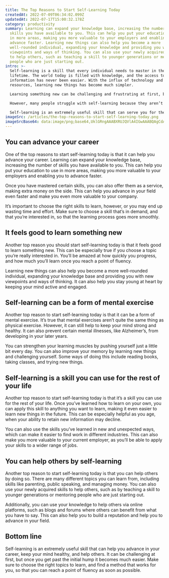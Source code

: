 ```yaml
---
title: The Top Reasons to Start Self-Learning Today
createdAt: 2022-07-09T06:34:02.099Z
updatedAt: 2022-07-17T15:00:32.178Z
category: productivity
summary: Learning can expand your knowledge base, increasing the number of
  skills you have available to you. This can help you put your education to use
  in more areas, making you more valuable to your employers and enabling you to
  advance faster. Learning new things can also help you become a more
  well-rounded individual, expanding your knowledge and providing you with new
  viewpoints and ways of thinking. You can also use your newly acquired skills
  to help others, such as teaching a skill to younger generations or mentoring
  people who are just starting out.
intro: >-
  Self-learning is a skill that every individual needs to master in their
  lifetime. The world today is filled with knowledge, and the access to this
  information has never been easier. With the influx of technology and
  resources, learning new things has become much simpler. 

  Learning something new can be challenging and frustrating at first, but once you get past that initial hump it becomes much simpler. The trick is getting past that hump as fast as possible so that you can reach a point of fluency. 

  However, many people struggle with self-learning because they aren’t sure where to begin or how to continue once they start learning something new. They might feel like they don’t have the time or resources available or simply find it too difficult to learn on their own .

  Self-learning is an extremely useful skill that can serve you for the rest of your life. Here are some of the top reasons why you should start self-learning today:
imageSrc: /articles/the-top-reasons-to-start-self-learning-today.png
imageSrcBase64: data:image/png;base64,UklGRngAAABXRUJQVlA4IGwAAABQAgCdASoKAAoAAUAmJYgC7AYuv2XhEceYwAAA/vvVjiHcXclfo18o4pnhjN9VRR73f0D4ttmbyBccBavIubrsfmt5PO05AJZToHVc/7/a1JWUTQTJHfflxsJxPfegzHNlwR/Gbwc58HeBAAA=
---
```


## You can advance your career

One of the top reasons to start self-learning today is that it can help you advance your career. Learning can expand your knowledge base, increasing the number of skills you have available to you. This can help you put your education to use in more areas, making you more valuable to your employers and enabling you to advance faster.

Once you have mastered certain skills, you can also offer them as a service, making extra money on the side. This can help you advance in your field even faster and make you even more valuable to your company.

It’s important to choose the right skills to learn, however, or you may end up wasting time and effort. Make sure to choose a skill that’s in demand, and that you’re interested in, so that the learning process goes more smoothly.

## It feels good to learn something new

Another top reason you should start self-learning today is that it feels good to learn something new. This can be especially true if you choose a topic you’re really interested in. You’ll be amazed at how quickly you progress, and how much you’ll learn once you reach a point of fluency.

Learning new things can also help you become a more well-rounded individual, expanding your knowledge base and providing you with new viewpoints and ways of thinking. It can also help you stay young at heart by keeping your mind active and engaged.

## Self-learning can be a form of mental exercise

Another top reason to start self-learning today is that it can be a form of mental exercise. It’s true that mental exercises aren’t quite the same thing as physical exercise. However, it can still help to keep your mind strong and healthy. It can also prevent certain mental illnesses, like Alzheimer’s, from developing in your later years.

You can strengthen your learning muscles by pushing yourself just a little bit every day. You can also improve your memory by learning new things and challenging yourself. Some ways of doing this include reading books, taking classes, and trying new things.

## Self-learning is a skill you can use for the rest of your life

Another top reason to start self-learning today is that it’s a skill you can use for the rest of your life. Once you’ve learned how to learn on your own, you can apply this skill to anything you want to learn, making it even easier to learn new things in the future. This can be especially helpful as you age, when your ability to retain new information may decline.

You can also use the skills you’ve learned in new and unexpected ways, which can make it easier to find work in different industries. This can also make you more valuable to your current employer, as you’ll be able to apply your skills to a wider range of jobs.

## You can help others by self-learning

Another top reason to start self-learning today is that you can help others by doing so. There are many different topics you can learn from, including skills like parenting, public speaking, and managing money. You can also use your newly acquired skills to help others, such as by teaching a skill to younger generations or mentoring people who are just starting out.

Additionally, you can use your knowledge to help others via online platforms, such as blogs and forums where others can benefit from what you have to say. This can also help you to build a reputation and help you to advance in your field.

## Bottom line

Self-learning is an extremely useful skill that can help you advance in your career, keep your mind healthy, and help others. It can be challenging at first, but once you get past the initial hump it becomes much easier. Make sure to choose the right topics to learn, and find a method that works for you, so that you can reach a point of fluency as soon as possible.
